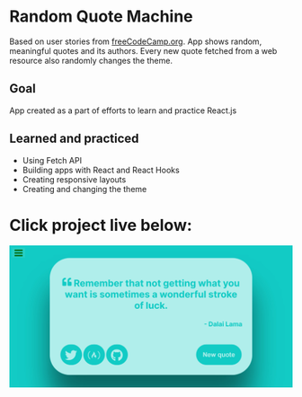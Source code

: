 # Random Quote Machine
Based on user stories from [freeCodeCamp.org](https://www.freecodecamp.org/learn/front-end-development-libraries/front-end-development-libraries-projects/build-a-random-quote-machine).
App shows random, meaningful quotes and its authors. Every new quote fetched from a web resource also randomly changes the theme. 
## Goal
App created as a part of efforts to learn and practice React.js
## Learned and practiced
* Using Fetch API
* Building apps with React and React Hooks
* Creating responsive layouts
* Creating and changing the theme

# Click project live below:
[![Random Quote Machine img](https://github.com/will-s-205/will-s-205.github.io/blob/main/fcc-portfolio/img/2023-06-20%20Random%20Quote%20Machine%20cover.jpg)](https://will-s-205.github.io/random-quote-machine)

